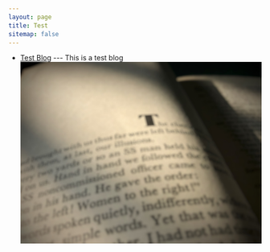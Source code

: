 ```yaml
---
layout: page
title: Test
sitemap: false
---
```


* [Test Blog] --- This is a test blog
  ![Test Blog Thumbnail](/assets/img/book.jpg)







[test Blog]: 2024-05-13-blog_test.md